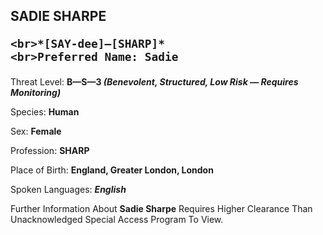 
<div id="sadie-sharpe" style="page-break-before: always;">
  <h2>
    SADIE SHARPE
    
    <br>*[SAY-dee]—[SHARP]*
    <br>Preferred Name: Sadie
  </h2>
  
Threat Level: **B—S—3 *(Benevolent, Structured, Low Risk — Requires Monitoring)***

  
Species: **Human**

  
Sex: **Female**

  
Profession: **SHARP**

  
Place of Birth: **England, Greater London, London**

  
Spoken Languages: ***English***

  Further Information About **Sadie Sharpe** Requires Higher Clearance Than Unacknowledged Special Access Program To View.
</div>